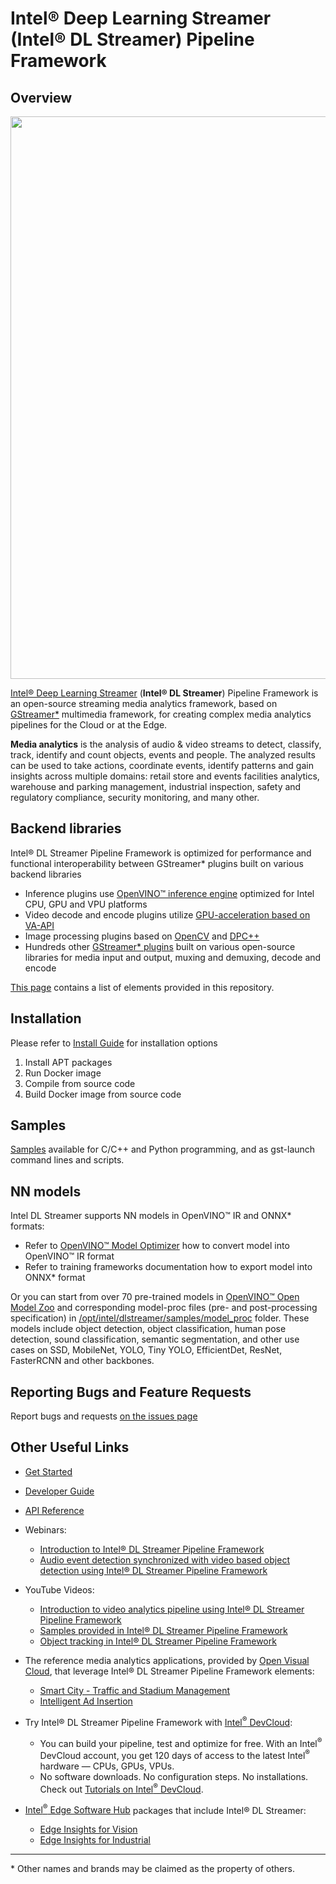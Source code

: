 # Intel® Deep Learning Streamer (Intel® DL Streamer) Pipeline Framework

## Overview
<div align="center"><img src="intro.gif" width=900/></div>

[Intel® Deep Learning Streamer](https://dlstreamer.github.io) (**Intel® DL Streamer**) Pipeline Framework is an open-source streaming media analytics framework, based on [GStreamer*](https://gstreamer.freedesktop.org) multimedia framework, for creating complex media analytics pipelines for the Cloud or at the Edge.

**Media analytics** is the analysis of audio & video streams to detect, classify, track, identify and count objects, events and people. The analyzed results can be used to take actions, coordinate events, identify patterns and gain insights across multiple domains: retail store and events facilities analytics, warehouse and parking management, industrial inspection, safety and regulatory compliance, security monitoring, and many other.

## Backend libraries
Intel® DL Streamer Pipeline Framework is optimized for performance and functional interoperability between GStreamer* plugins built on various backend libraries
* Inference plugins use [OpenVINO™ inference engine](https://docs.openvino.ai) optimized for Intel CPU, GPU and VPU platforms
* Video decode and encode plugins utilize [GPU-acceleration based on VA-API](https://github.com/GStreamer/gstreamer-vaapi)
* Image processing plugins based on [OpenCV](https://opencv.org/) and [DPC++](https://www.intel.com/content/www/us/en/develop/documentation/oneapi-programming-guide/top/oneapi-programming-model/data-parallel-c-dpc.html)
* Hundreds other [GStreamer* plugins](https://gstreamer.freedesktop.org/documentation/plugins_doc.html) built on various open-source libraries for media input and output, muxing and demuxing, decode and encode

[This page](https://dlstreamer.github.io/elements/elements.html) contains a list of elements provided in this repository.

## Installation
Please refer to [Install Guide](https://dlstreamer.github.io/get_started/install/install_guide_ubuntu.html) for installation options
1. Install APT packages
2. Run Docker image
3. Compile from source code
4. Build Docker image from source code

## Samples
[Samples](https://github.com/dlstreamer/dlstreamer/tree/master/samples) available for C/C++ and Python programming, and as gst-launch command lines and scripts. 

## NN models
Intel DL Streamer supports NN models in OpenVINO™ IR and ONNX* formats:
* Refer to [OpenVINO™ Model Optimizer](<https://docs.openvino.ai/latest/openvino_docs_MO_DG_Deep_Learning_Model_Optimizer_DevGuide.html>) how to convert model into OpenVINO™ IR format 
* Refer to training frameworks documentation how to export model into ONNX* format

Or you can start from over 70 pre-trained models in [OpenVINO™ Open Model Zoo](https://docs.openvino.ai/latest/omz_models_group_intel.html) and corresponding model-proc files (pre- and post-processing specification) in [/opt/intel/dlstreamer/samples/model_proc](https://github.com/dlstreamer/dlstreamer/tree/master/samples/model_proc) folder.
These models include object detection, object classification, human pose detection, sound classification, semantic segmentation, and other use cases on SSD, MobileNet, YOLO, Tiny YOLO, EfficientDet, ResNet, FasterRCNN and other backbones.

## Reporting Bugs and Feature Requests
Report bugs and requests [on the issues page](https://github.com/dlstreamer/dlstreamer/issues)

## Other Useful Links
* [Get Started](https://dlstreamer.github.io/get_started/get_started_index.html)
* [Developer Guide](https://dlstreamer.github.io/dev_guide/dev_guide_index.html)
* [API Reference](https://dlstreamer.github.io/api_ref/api_reference.html)
* Webinars:
    * [Introduction to Intel® DL Streamer Pipeline Framework](https://www.intel.com/content/www/us/en/developer/videos/ready-steady-stream-openvino-toolkit-dl-streamer.html#gs.hwyufz)
    * [Audio event detection synchronized with video based object detection using Intel® DL Streamer Pipeline Framework](https://techdecoded.intel.io/essentials/ai-beyond-computer-vision-with-the-intel-distribution-of-openvino-toolkit)
* YouTube Videos:
    * [Introduction to video analytics pipeline using Intel® DL Streamer Pipeline Framework](https://www.youtube.com/watch?v=fWhPV_IqDy0)
    * [Samples provided in Intel® DL Streamer Pipeline Framework](https://www.youtube.com/watch?v=EqHznsUR1sE)
    * [Object tracking in Intel® DL Streamer Pipeline Framework](https://youtu.be/z4Heorhg3tM)
* The reference media analytics applications, provided by [Open Visual Cloud](https://01.org/openvisualcloud), that leverage Intel® DL Streamer Pipeline Framework elements:
    * [Smart City - Traffic and Stadium Management](https://github.com/OpenVisualCloud/Smart-City-Sample)
    * [Intelligent Ad Insertion](https://github.com/OpenVisualCloud/Ad-Insertion-Sample)
* Try Intel® DL Streamer Pipeline Framework with [Intel<sup>&reg;</sup> DevCloud](https://www.intel.com/content/www/us/en/developer/tools/devcloud/edge/overview.html):
    * You can build your pipeline, test and optimize for free. With an Intel<sup>®</sup> DevCloud account, you get 120 days of access to the latest Intel<sup>®</sup> hardware — CPUs, GPUs, VPUs.
    * No software downloads. No configuration steps. No installations. Check out [Tutorials on Intel<sup>&reg;</sup> DevCloud](https://www.intel.com/content/www/us/en/developer/tools/devcloud/edge/learn/tutorials.html?s=Newest).
* [Intel<sup>®</sup> Edge Software Hub](https://www.intel.com/content/www/us/en/edge-computing/edge-software-hub.html) packages that include Intel® DL Streamer:

    * [Edge Insights for Vision](https://software.intel.com/content/www/us/en/develop/topics/iot/edge-solutions/vision-recipes.html)
    * [Edge Insights for Industrial](https://software.intel.com/content/www/us/en/develop/topics/iot/edge-solutions/industrial-recipes.html)

---
\* Other names and brands may be claimed as the property of others.
